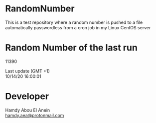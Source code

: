 # RandomNumber    
This is a test repository where a random number is pushed to a file automatically passwordless from a cron job in my Linux CentOS server    
# Random Number of the last run   
11390
      
Last update (GMT +1)    
10/14/20 16:00:01
# Developer    
Hamdy Abou El Anein   
hamdy.aea@protonmail.com
